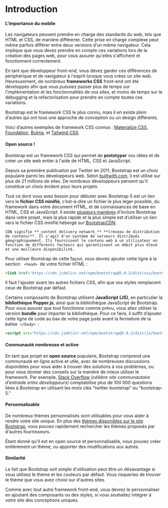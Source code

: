 # Introduction

#### L'importance du mobile

Les navigateurs peuvent prendre en charge des standards du web, tels que HTML et CSS, de manière différente. Cette prise en charge complexe peut même parfois différer entre deux versions d’un même navigateur. Cela implique que vous devez prendre en compte ces variations lors de la création des pages web, pour vous assurer qu'elles s'affichent et fonctionnent correctement.

En tant que développeur front-end, vous devez garder ces différences de périphérique et de navigateur à l'esprit lorsque vous créez un site web. Heureusement, de nombreux **frameworks CSS** front-end ont été développés afin que vous puissiez passer plus de temps sur l'implémentation et les fonctionnalités de vos sites, et moins de temps sur le débugging et la refactorisation pour prendre en compte toutes ces variations.

Bootstrap est le framework CSS le plus connu, mais il en existe plein d’autres qui ont tous une approche de conception ou un design différents.

Voici d’autres exemples de framework CSS connus : [Materialize CSS](https://materializecss.com/), [Foundation](https://get.foundation/), [Bulma](https://bulma.io/), et [Tailwind CSS](https://tailwindcss.com/).


#### Open source !

Bootstrap est un framework CSS qui permet de **prototyper** vos idées et de créer un site web entier à l'aide de HTML, CSS et JavaScript.

Depuis sa première publication par Twitter en 2011, Bootstrap est un choix populaire parmi les développeurs web. Selon [builtwith.com](https://trends.builtwith.com/docinfo), il est utilisé sur plus de 21 millions de sites. De nombreux développeurs pensent qu'il constitue un choix évident pour leurs projets.

Tout ce dont vous avez besoin pour débuter avec Bootstrap 5 est un lien vers le **fichier CSS minifié**, c’est-à-dire un fichier le plus léger possible, du framework dans votre document HTML, et de connaissances de base en HTML, CSS et JavaScript. Il existe [plusieurs manières](https://getbootstrap.com/docs/5.1/getting-started/introduction/) d'inclure Bootstrap dans votre projet, mais la plus rapide et la plus simple est d’utiliser un lien vers le fichier CSS minifié hébergé sur [BootstrapCDN](https://www.bootstrapcdn.com/).

	CDN signifie **_content delivery network_** **(réseau de distribution de contenu)​​**. Il s'agit d'un système de serveurs distribués géographiquement. Ils fournissent le contenu web à un utilisateur en fonction de différents facteurs qui garantissent un débit plus élevé et une meilleure disponibilité.

Pour utiliser Bootstrap de cette façon, vous devrez ajouter cette ligne à la section   `<head>`  de votre fichier HTML :

```html
<link href="https://cdn.jsdelivr.net/npm/bootstrap@5.0.2/dist/css/bootstrap.min.css" rel="stylesheet" integrity="sha384-EVSTQN3/azprG1Anm3QDgpJLIm9Nao0Yz1ztcQTwFspd3yD65VohhpuuCOmLASjC" crossorigin="anonymous">
```

Il faut l'ajouter avant les autres fichiers CSS, afin que vos styles remplacent ceux de Bootstrap par défaut.

Certains composants de Bootstrap utilisent **JavaScript (JS)**, en particulier la **bibliothèque** **Popper.js**, ainsi que la bibliothèque JavaScript de Bootstrap. Pour vous assurer que tout fonctionne comme prévu, vous allez utiliser la version **bundle** pour importer la bibliothèque. Pour ce faire, il suffit d’ajouter cette ligne de code au bas de votre page juste avant la fermeture de la balise  `</body>`  :

```html
<script src="https://cdn.jsdelivr.net/npm/bootstrap@5.0.2/dist/js/bootstrap.bundle.min.js" integrity="sha384-MrcW6ZMFYlzcLA8Nl+NtUVF0sA7MsXsP1UyJoMp4YLEuNSfAP+JcXn/tWtIaxVXM" crossorigin="anonymous"></script>
```

####  Communauté nombreuse et active

En tant que projet en **open source** populaire, Bootstrap comprend une communauté en ligne active et utile, avec de nombreuses discussions disponibles pour vous aider à trouver des solutions à vos problèmes, ou pour vous donner des conseils sur la manière de mieux utiliser le framework. Par exemple, [Stack Overflow](https://stackoverflow.com/) _(célèbre site communautaire d’entraide entre développeurs)_ comptabilise plus de 100 000 questions liées à Bootstrap en utilisant les mots clés “twitter-bootstrap” ou “bootstrap-5."

#### Personnalisable

De nombreux thèmes personnalisés sont utilisables pour vous aider à rendre votre site unique. En plus des [thèmes disponibles sur le site Bootstrap](https://themes.getbootstrap.com/), vous pouvez rapidement rechercher les thèmes proposés par d'autres fournisseurs. 

Étant donné qu'il est en open source et personnalisable, vous pouvez créer entièrement un thème, ou apporter des modifications aux autres.

#### Similarité

Le fait que Bootstrap soit simple d'utilisation peut être un désavantage si vous utilisez le thème et les couleurs par défaut. Vous risqueriez de trouver le thème que vous avez choisi sur d'autres sites.

Comme avec tout autre framework front-end, vous devrez le personnaliser en ajoutant des composants ou des styles, si vous souhaitez intégrer à votre site des conceptions uniques.